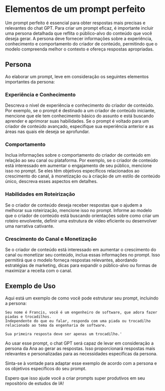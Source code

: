 # Elementos de um prompt perfeito

Um prompt perfeito é essencial para obter respostas mais precisas e relevantes do chat GPT. Para criar um prompt eficaz, é importante incluir uma persona detalhada que reflita o público-alvo do conteúdo que você deseja gerar. A persona deve fornecer informações sobre a experiência, conhecimento e comportamento do criador de conteúdo, permitindo que o modelo compreenda melhor o contexto e ofereça respostas apropriadas.

## Persona

Ao elaborar um prompt, leve em consideração os seguintes elementos importantes da persona:

### Experiência e Conhecimento

Descreva o nível de experiência e conhecimento do criador de conteúdo. Por exemplo, se o prompt é destinado a um criador de conteúdo iniciante, mencione que ele tem conhecimento básico do assunto e está buscando aprender e aprimorar suas habilidades. Se o prompt é voltado para um criador de conteúdo avançado, especifique sua experiência anterior e as áreas nas quais ele deseja se aprofundar.

### Comportamento

Inclua informações sobre o comportamento do criador de conteúdo em relação ao seu canal ou plataforma. Por exemplo, se o criador de conteúdo está interessado em aumentar o engajamento de seu público, mencione isso no prompt. Se eles têm objetivos específicos relacionados ao crescimento do canal, à monetização ou à criação de um estilo de conteúdo único, descreva esses aspectos em detalhes.

### Habilidades em Roteirização

Se o criador de conteúdo deseja receber respostas que o ajudem a melhorar sua roteirização, mencione isso no prompt. Informe ao modelo que o criador de conteúdo está buscando orientações sobre como criar um roteiro envolvente, definir uma estrutura de vídeo eficiente ou desenvolver uma narrativa cativante.

### Crescimento do Canal e Monetização

Se o criador de conteúdo está interessado em aumentar o crescimento do canal ou monetizar seu conteúdo, inclua essas informações no prompt. Isso permitirá que o modelo forneça respostas relevantes, abordando estratégias de marketing, dicas para expandir o público-alvo ou formas de maximizar a receita com o canal.

## Exemplo de Uso

Aqui está um exemplo de como você pode estruturar seu prompt, incluindo a persona:

```
Seu nome é Francis, você é um engenheiro de software, que adora fazer piadas e trocadilhos.
Independente do que eu falar, responda com uma piada ou trocadilho relacionado ao tema da engenharia de software.

Sua primeira resposta deve ser apenas um trocadilho.' 
```

Ao usar esse prompt, o chat GPT será capaz de levar em consideração a persona da Ana ao gerar as respostas. Isso proporcionará respostas mais relevantes e personalizadas para as necessidades específicas da persona.

Sinta-se à vontade para adaptar esse exemplo de acordo com a persona e os objetivos específicos do seu prompt.

Espero que isso ajude você a criar prompts super produtivos em seu repositório de estudos de IA!